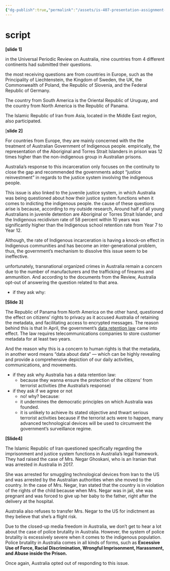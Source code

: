 ```yaml
---
{"dg-publish":true,"permalink":"/assets/is-407-presentation-assignment-australia-upr-report/script-793042585624448da07dc06544cdd07b/"}
---
```


# script

**[slide 1]**

in the Universal Periodic Review on Australia, nine countries from 4 different continents had submitted their questions. 

the most receiving questions are from countries in Europe, such as the Principality of Liechtenstein, the Kingdom of Sweden, the UK, the Commonwealth of Poland, the Republic of Slovenia, and the Federal Republic of Germany. 

The country from South America is the Oriental Republic of Uruguay, and the country from North America is the Republic of Panama. 

The Islamic Republic of Iran from Asia, located in the Middle East region, also participated. 

[**slide 2]** 

For countries from Europe, they are mainly concerned with the the treatment of Australian Government of Indigenous people. empirically, the representation of the Aboriginal and Torres Strait Islanders in prison was 12 times higher than the non-indigenous group in Australian prisons. 

Australia’s response to this incarceration only focuses on the continuity to close the gap and recommended the governments adopt “justice reinvestment” in regards to the justice system involving the indigenous people. 

This issue is also linked to the juvenile justice system, in which Australia was being questioned about how their justice system functions when it comes to indicting the indigenous people. the cause of these questions arise is because, according to my outside research, Around half of all young Australians in juvenile detention are Aboriginal or Torres Strait Islander, and the Indigenous recidivism rate of 58 percent within 10 years was significantly higher than the Indigenous school retention rate from Year 7 to Year 12.

Although, the rate of Indigenous incarceration is having a knock-on effect in Indigenous communities and has become an inter-generational problem, thus, the government’s mechanism to dissolve this issue seem to be ineffective. 

unfortunately, transnational organized crimes in Australia remain a concern due to the number of manufacturers and the trafficking of firearms and ammunition. And according to the documents from the Review, Australia opt-out of answering the question related to that area.

- if they ask why:
    
    

**[Slide 3]**

The Republic of Panama from North America on the other hand, questioned the effect on citizens’ rights to privacy as it accused Australia of retaining the metadata, and facilitating access to encrypted messages. The reason behind this is that In April, the government’s [data retention law](https://www.ag.gov.au/dataretention) came into effect. The law requires telecommunications companies to store customer metadata for at least two years.

And the reason why this is a concern to human rights is that the metadata, in another word means “data about data” — which can be highly revealing and provide a comprehensive depiction of our daily activities, communications, and movements.

- if they ask why Australia has a data retention law:
    - because they wanna ensure the protection of the citizens’ from terrorist activities (the Australia’s response)
- if they ask if we agree or not
    - no! why? because:
    - it undermines the democratic principles on which Australia was founded.
    - it is unlikely to achieve its stated objective and thwart serious terrorist activities because if the terrorist acts were to happen, many advanced technological devices will be used to circumvent the government’s surveillance regime.

**[Slide4]**

The Islamic Republic of Iran questioned specifically regarding the imprisonment and justice system functions in Australia’s legal framework. They had raised the case of Mrs. Negar Ghoskani, who is an Iranian that was arrested in Australia in 2017. 

She was arrested for smuggling technological devices from Iran to the US and was arrested by the Australian authorities when she moved to the country. In the case of Mrs. Negar, Iran stated that the country is in violation of the rights of the child because when Mrs. Negar was in jail, she was pregnant and was forced to give up her baby to the father, right after the delivery at the hospital. 

Australia also refuses to transfer Mrs. Negar to the US for indictment as they believe that she’s a flight risk. 

Due to the closed-up media freedom in Australia, we don’t get to hear a lot about the case of police brutality in Australia. However, the system of police brutality is excessively severe when it comes to the indigenous population. Police brutality in Australia comes in all kinds of forms, such as ****Excessive Use of Force, Racial Discrimination, Wrongful Imprisonment, Harassment, and Abuse inside the Prison.**** 

Once again, Australia opted out of responding to this issue.